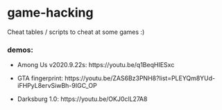 # game-hacking
Cheat tables / scripts to cheat at some games :)
<div>
<h3>demos:</h3>
  <ul>
    <li>Among Us v2020.9.22s: https://youtu.be/q1BeqHIESxc </li>
  </ul>
  <ul>
    <li>GTA fingerprint: https://youtu.be/ZAS6Bz3PNH8?list=PLEYQm8YUd-iFHPyL8ervSiwBh-9IGC_OP</li>
  </ul>
  <ul>
    <li>Darksburg 1.0: https://youtu.be/OKJ0clL27A8 </li>
  </ul>

</div>
